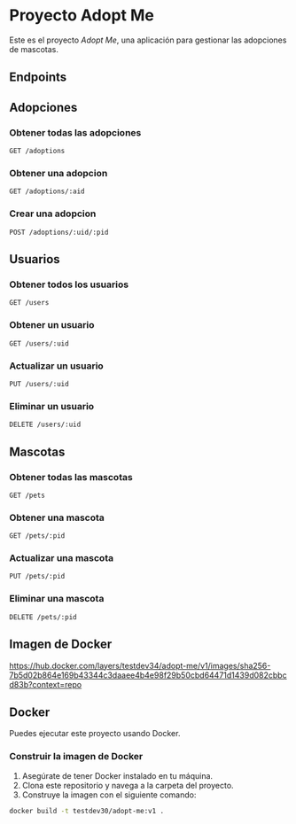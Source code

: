 # Proyecto Adopt Me

Este es el proyecto *Adopt Me*, una aplicación para gestionar las adopciones de mascotas.

## Endpoints


## Adopciones
### Obtener todas las adopciones

```http
GET /adoptions
```

### Obtener una adopcion

```http
GET /adoptions/:aid
```

### Crear una adopcion

```http
POST /adoptions/:uid/:pid
```

## Usuarios
### Obtener todos los usuarios

```http
GET /users
```

### Obtener un usuario

```http
GET /users/:uid
```

### Actualizar un usuario

```http
PUT /users/:uid
```

### Eliminar un usuario

```http
DELETE /users/:uid
```

## Mascotas
### Obtener todas las mascotas

```http
GET /pets
```

### Obtener una mascota

```http
GET /pets/:pid
```

### Actualizar una mascota

```http
PUT /pets/:pid
```

### Eliminar una mascota

```http
DELETE /pets/:pid
```

## Imagen de Docker

https://hub.docker.com/layers/testdev34/adopt-me/v1/images/sha256-7b5d02b864e169b43344c3daaee4b4e98f29b50cbd64471d1439d082cbbcd83b?context=repo

## Docker

Puedes ejecutar este proyecto usando Docker.

### Construir la imagen de Docker

1. Asegúrate de tener Docker instalado en tu máquina.
2. Clona este repositorio y navega a la carpeta del proyecto.
3. Construye la imagen con el siguiente comando:

```bash
docker build -t testdev30/adopt-me:v1 .

```



